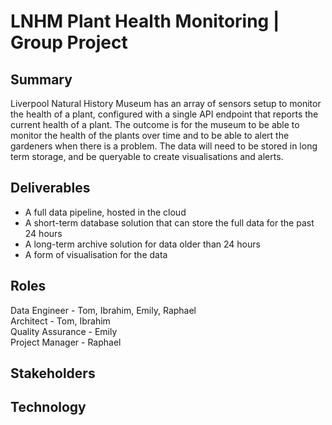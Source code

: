 # LNHM Plant Health Monitoring | Group Project

## Summary

Liverpool Natural History Museum has an array of sensors setup to monitor the health of a plant, configured with a single API endpoint that reports the current health of a plant.
The outcome is for the museum to be able to monitor the health of the plants over time and to be able to alert the gardeners when there is a problem.
The data will need to be stored in long term storage, and be queryable to create visualisations and alerts.

## Deliverables

- A full data pipeline, hosted in the cloud
- A short-term database solution that can store the full data for the past 24 hours
- A long-term archive solution for data older than 24 hours
- A form of visualisation for the data
  
## Roles

Data Engineer - Tom, Ibrahim, Emily, Raphael  
Architect - Tom, Ibrahim  
Quality Assurance - Emily  
Project Manager - Raphael

## Stakeholders

## Technology

